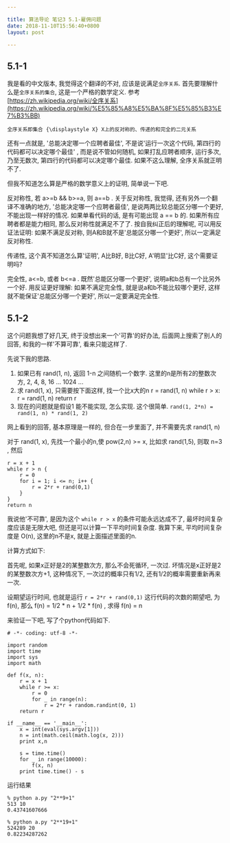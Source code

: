 ```yaml
---

title: 算法导论 笔记3 5.1-雇佣问题
date: 2018-11-10T15:56:40+0800
layout: post

---
```


## 5.1-1

我是看的中文版本, 我觉得这个翻译的不对, 应该是说满足`全序关系`.  首先要理解什么是`全序关系的集合`, 这是一个严格的数学定义. 参考[https://zh.wikipedia.org/wiki/全序关系](https://zh.wikipedia.org/wiki/%E5%85%A8%E5%BA%8F%E5%85%B3%E7%B3%BB)

	全序关系即集合 {\displaystyle X} X上的反对称的、传递的和完全的二元关系

还有一点就是, '总能决定哪一个应聘者最佳', 不是说'运行一次这个代码, 第四行的代码都可以决定哪个最佳' , 而是说不管如何随机, 如果打乱应聘者顺序, 运行多次, 乃至无数次, 第四行的代码都可以决定哪个最佳. 如果不这么理解, 全序关系就正明不了. 

但我不知道怎么算是严格的数学意义上的证明, 简单说一下吧.

反对称性, 若 a>=b && b>=a, 则 a==b . 关于反对称性, 我觉得, 还有另外一个翻译不准确的地方, '总能决定哪一个应聘者最佳', 是说两两比较总能区分哪一个更好, 不能出现一样好的情况. 如果单看代码的话, 是有可能出现 a == b 的. 如果所有应聘者都是能力相同, 那么反对称性就满足不了了. 按自我纠正后的理解呢, 可以用反证法证明: 如果不满足反对称, 则A和B就不是'总能区分哪一个更好', 所以一定满足反对称性.

传递性, 这个真不知道怎么算'证明', A比B好, B比C好, A'明显'比C好, 这个需要证明吗?

完全性, a<=b, 或者 b<=a . 既然'总能区分哪一个更好', 说明a和b总有一个比另外一个好. 用反证更好理解: 如果不满足完全性, 就是说a和b不能比较哪个更好, 这样就不能保证'总能区分哪一个更好', 所以一定要满足完全性.

## 5.1-2

这个问题我想了好几天,  终于没想出来一个'可靠'的好办法, 后面网上搜索了别人的回答, 和我的一样'不算可靠', 看来只能这样了.

先说下我的思路.

1. 如果已有 rand(1, n), 返回 1-n 之间随机一个数字. 这里的n是所有2的整数次方, 2, 4, 8, 16 ... 1024 ...
2. 求 rand(1, x), 只需要按下面这样, 找一个比x大的n
		r = rand(1, n)
		while r > x:
			r = rand(1, n)
		return r
3. 现在的问题就是假设1 能不能实现, 怎么实现. 这个很简单. `rand(1, 2*n) = rand(1, n) * rand(1, 2)`

网上看到的回答, 基本原理是一样的, 但合在一步里面了, 并不需要先求 rand(1, n)

对于 rand(1, x), 先找一个最小的n,使 pow(2,n) >= x, 比如求 rand(1,5), 则取 n=3 , 然后

```
r = x + 1
while r > n {
	r = 0
	for i = 1; i <= n; i++ {
		r = 2*r + rand(0,1)
	}
}
return n
```

我说他'不可靠', 是因为这个 `while r > x` 的条件可能永远达成不了, 最坏时间复杂度应该是无限大吧, 但还是可以计算一下平均时间复杂度. 我算下来, 平均时间复杂度是 O(n), 这里的n不是x, 就是上面描述里面的n.

计算方式如下:

首先呢, 如果x正好是2的某整数次方, 那么不会死循环, 一次过. 坏情况是x正好是2的某整数次方+1, 这种情况下, 一次过的概率只有1/2, 还有1/2的概率需要重新再来一次.

设期望运行时间, 也就是运行 `r = 2*r + rand(0,1)` 这行代码的次数的期望吧, 为 f(n), 那么 f(n) = 1/2 * n + 1/2 * f(n) , 求得 f(n) = n

来验证一下吧, 写了个python代码如下.

```
# -*- coding: utf-8 -*-

import random
import time
import sys
import math

def f(x, n):
    r = x + 1
    while r >= x:
        r = 0
        for _ in range(n):
            r = 2*r + random.randint(0, 1)
    return r

if __name__ == '__main__':
    x = int(eval(sys.argv[1]))
    n = int(math.ceil(math.log(x, 2)))
    print x,n

    s = time.time()
    for _ in range(10000):
        f(x, n)
    print time.time() - s
```

运行结果

```
% python a.py "2**9+1"
513 10
0.43741607666

% python a.py "2**19+1"
524289 20
0.82234287262
```
